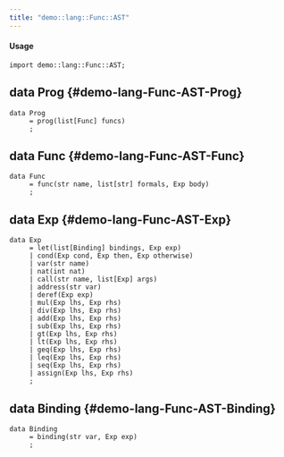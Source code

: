 ```yaml
---
title: "demo::lang::Func::AST"
---
```


#### Usage

`import demo::lang::Func::AST;`


## data Prog {#demo-lang-Func-AST-Prog}

```rascal
data Prog  
     = prog(list[Func] funcs)
     ;
```

## data Func {#demo-lang-Func-AST-Func}

```rascal
data Func  
     = func(str name, list[str] formals, Exp body)
     ;
```

## data Exp {#demo-lang-Func-AST-Exp}

```rascal
data Exp  
     = let(list[Binding] bindings, Exp exp)
     | cond(Exp cond, Exp then, Exp otherwise)
     | var(str name)
     | nat(int nat)
     | call(str name, list[Exp] args)
     | address(str var)
     | deref(Exp exp)
     | mul(Exp lhs, Exp rhs)
     | div(Exp lhs, Exp rhs)
     | add(Exp lhs, Exp rhs)
     | sub(Exp lhs, Exp rhs)
     | gt(Exp lhs, Exp rhs)
     | lt(Exp lhs, Exp rhs)
     | geq(Exp lhs, Exp rhs)
     | leq(Exp lhs, Exp rhs)
     | seq(Exp lhs, Exp rhs)
     | assign(Exp lhs, Exp rhs)
     ;
```

## data Binding {#demo-lang-Func-AST-Binding}

```rascal
data Binding  
     = binding(str var, Exp exp)
     ;
```

